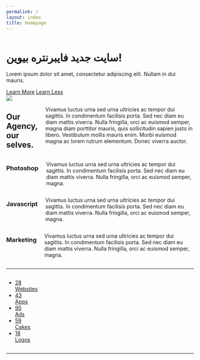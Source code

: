 ```yaml
---
permalink: /
layout: index
title: Homepage
---
```


<div class="callout large">
<div class="row column text-center">
<h1>سایت جدید فایبرنتره بیوین!</h1>
<p class="lead">Lorem ipsum dolor sit amet, consectetur adipiscing elit. Nullam in dui mauris.</p>
<a href="#" class="button large">Learn More</a>
<a href="#" class="button large hollow">Learn Less</a>
</div>
</div>
<div class="row">
<div class="medium-6 columns medium-push-6">
<img class="thumbnail" src="https://placehold.it/750x350">
</div>
<div class="medium-6 columns medium-pull-6">
<h2>Our Agency, our selves.</h2>
<p>Vivamus luctus urna sed urna ultricies ac tempor dui sagittis. In condimentum facilisis porta. Sed nec diam eu diam mattis viverra. Nulla fringilla, orci ac euismod semper, magna diam porttitor mauris, quis sollicitudin sapien justo in libero. Vestibulum mollis mauris enim. Morbi euismod magna ac lorem rutrum elementum. Donec viverra auctor.</p>
</div>
</div>
<div class="row">
<div class="medium-4 columns">
<h3>Photoshop</h3>
<p>Vivamus luctus urna sed urna ultricies ac tempor dui sagittis. In condimentum facilisis porta. Sed nec diam eu diam mattis viverra. Nulla fringilla, orci ac euismod semper, magna.</p>
</div>
<div class="medium-4 columns">
<h3>Javascript</h3>
<p>Vivamus luctus urna sed urna ultricies ac tempor dui sagittis. In condimentum facilisis porta. Sed nec diam eu diam mattis viverra. Nulla fringilla, orci ac euismod semper, magna.</p>
</div>
<div class="medium-4 columns">
<h3>Marketing</h3>
<p>Vivamus luctus urna sed urna ultricies ac tempor dui sagittis. In condimentum facilisis porta. Sed nec diam eu diam mattis viverra. Nulla fringilla, orci ac euismod semper, magna.</p>
</div>
</div>
<hr>
<div class="row column">
<ul class="vertical medium-horizontal menu expanded text-center">
<li><a href="#"><div class="stat">28</div><span>Websites</span></a></li>
<li><a href="#"><div class="stat">43</div><span>Apps</span></a></li>
<li><a href="#"><div class="stat">95</div><span>Ads</span></a></li>
<li><a href="#"><div class="stat">59</div><span>Cakes</span></a></li>
<li><a href="#"><div class="stat">18</div><span>Logos</span></a></li>
</ul>
</div>
<hr>
